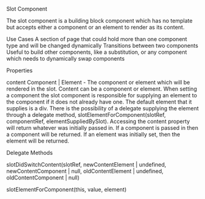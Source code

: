 Slot Component

The slot component is a building block component which has no template but accepts either a component or an element to render as its content.

Use Cases
A section of page that could hold more than one component type and will be changed dynamically
Transitions between two components
Useful to build other components, like a substitution, or any component which needs to dynamically swap components

Properties

content
Component | Element - The component or element which will be rendered in the slot.  Content can be a component or element.  When setting a component the slot component is responsible for supplying an element to the component if it does not already have one.  The default element that it supplies is a div.  There is the possibility of a delegate supplying the element through a delegate method, slotElementForComponent(slotRef, componentRef, elementSuppliedBySlot).  Accessing the content property will return whatever was initially passed in.  If a component is passed in then a component will be returned.  If an element was initially set, then the element will be returned.

Delegate Methods

slotDidSwitchContent(slotRef, newContentElement | undefined, newContentComponent | null, oldContentElement | undefined, oldContentComponent | null)

slotElementForComponent(this, value, element)